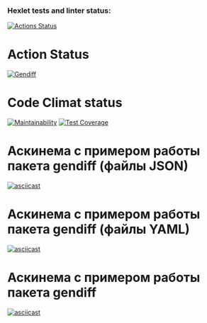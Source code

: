 ### Hexlet tests and linter status:
[![Actions Status](https://github.com/JuliaMezenova/python-project-50/workflows/hexlet-check/badge.svg)](https://github.com/JuliaMezenova/python-project-50/actions)
# Action Status
[![Gendiff](https://github.com/JuliaMezenova/python-project-50/actions/workflows/main.yml/badge.svg)](https://github.com/JuliaMezenova/python-project-50/actions/workflows/main.yml)

# Code Climat status
[![Maintainability](https://api.codeclimate.com/v1/badges/2b5b874a93ea633d6427/maintainability)](https://codeclimate.com/github/JuliaMezenova/python-project-50/maintainability)
[![Test Coverage](https://api.codeclimate.com/v1/badges/2b5b874a93ea633d6427/test_coverage)](https://codeclimate.com/github/JuliaMezenova/python-project-50/test_coverage)
# Аскинема с примером работы пакета gendiff (файлы JSON)
[![asciicast](https://asciinema.org/a/SUjGCTsKbZzmV6srunvcae1ll.svg)](https://asciinema.org/a/SUjGCTsKbZzmV6srunvcae1ll)
# Аскинема с примером работы пакета gendiff (файлы YAML)
[![asciicast](https://asciinema.org/a/eNGnLFZYOrwvwhOzeYL8K5QiF.svg)](https://asciinema.org/a/eNGnLFZYOrwvwhOzeYL8K5QiF)
# Аскинема с примером работы пакета gendiff 
[![asciicast](https://asciinema.org/a/Q8Hf7l0RH6NC4TBMr7CFiE5VH.svg)](https://asciinema.org/a/Q8Hf7l0RH6NC4TBMr7CFiE5VH)
